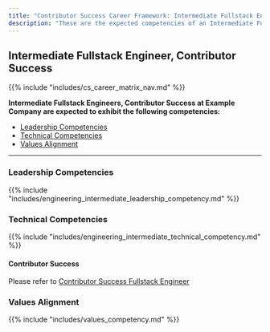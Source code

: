 ```yaml
---
title: "Contributor Success Career Framework: Intermediate Fullstack Engineer"
description: "These are the expected competencies of an Intermediate Fullstack Engineer, Contributor Success at Example Company."
---
```


## Intermediate Fullstack Engineer, Contributor Success

{{% include "includes/cs_career_matrix_nav.md" %}}

**Intermediate Fullstack Engineers, Contributor Success at Example Company are expected to exhibit the following competencies:**

- [Leadership Competencies](#leadership-competencies)
- [Technical Competencies](#technical-competencies)
- [Values Alignment](#values-alignment)

---

### Leadership Competencies

{{% include "includes/engineering_intermediate_leadership_competency.md" %}}

### Technical Competencies

{{% include "includes/engineering_intermediate_technical_competency.md" %}}

#### Contributor Success

Please refer to [Contributor Success Fullstack Engineer](/job-families/marketing/community-relations/contributor-success/fullstack-engineer/#contributor-success-fullstack-engineer)

### Values Alignment

{{% include "includes/values_competency.md" %}}
